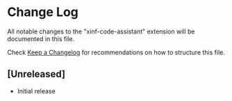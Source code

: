 # Change Log

All notable changes to the "xinf-code-assistant" extension will be documented in this file.

Check [Keep a Changelog](http://keepachangelog.com/) for recommendations on how to structure this file.

## [Unreleased]

- Initial release